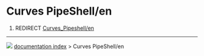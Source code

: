 # Curves PipeShell/en
1.  REDIRECT [Curves_Pipeshell/en](Curves_Pipeshell/en.md)



---
![](images/Button_right.svg) [documentation index](../README.md) > Curves PipeShell/en
